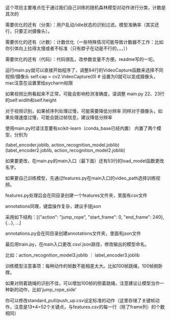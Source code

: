 这个项目主要难点在于通过我们自己训练的随机森林模型对动作进行分类，计数是其次的

需要优化的还有（分类）：用户乱动/idle状态的识别过滤。模型准确率（其实还行，只要正对摄像头）。

需要优化的还有（计数）：计数优化（一些特殊情况可能导致计数器不工作：比如你引体向上拉得太慢或者不标准（只有脖子在动是不行的，，，））

需要优化的还有（代码）：代码很乱，改参数变量不方便。readme写的一坨。

运行main.py就可以直接开始程序了，调整84行的VideoCapture函数来选择不同视频/摄像头
self.cap = cv2.VideoCapture(0)  # 设置为0就可以变成摄像头，mac注意在设置里给pycharm权限

如果视频比例看起来不正常，可能会影响检测准确度，请调整 main.py 22、23行的self.width和self.height

对于视频识别，如果帧序列处理过慢，可能需要降低分辨率
同样对于摄像头，如果处理速度过慢，可能会跳过帧信息，建议降低分辨率

使用main.py时请注意要有scikit-learn（conda_base已经内置）
内置了两个模型，分别为

(label_encoder.joblib, action_recognition_model.joblib)
(label_encoder2.joblib, action_recognition_model2.joblib)

如果要更改，在main.py的main入口（最下面）还有53行的load_model函数更改名字。

如果要自己训练模型，先通过features.py在main入口的video_path选择训练视频。

features.py处理后会在同目录创建一个features文件夹，里面有csv文件

annotations同理，键盘操作复杂，建议手搓json

采用如下结构：[{"action": "jump_rope", "start_frame": 0, "end_frame": 240}, {...}, ...]

annotations.py会在同目录创建annotations文件夹，里面有json文件

最后用train.py，在main入口更改.csv/.json路径，修改输出的模型命名。

比如：action_recognition_model3.joblib ｜ label_encoder3.joblib

训练模型注意事项：每种动作的帧数不能相差太大。比如100帧跳绳，100帧俯卧撑。

如果对侧着跳绳的识别不佳，可以增加100帧的侧着跳绳，注意建议让模型当作一种新的动作，比如'jump_rope_side'

你可以修改standard_pull/push_up.csv设定标准的动作（这里存储了关键帧动作，注意是13*4=52个关键点，与features.csv的每一行（除了frame列）的个数相同）
